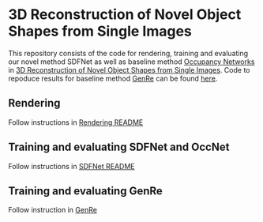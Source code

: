 # 3D Reconstruction of Novel Object Shapes from Single Images
This repository consists of the code for rendering, training and evaluating our novel method SDFNet as well as baseline method [Occupancy Networks](https://arxiv.org/pdf/1812.03828.pdf) in [3D Reconstruction of Novel Object Shapes from Single Images](link-to-pub). Code to repoduce results for baseline method [GenRe](http://papers.nips.cc/paper/7494-learning-to-reconstruct-shapes-from-unseen-classes.pdf) can be found [here](https://github.com/devlearning-gt/GenRe-ShapeHD).

## Rendering
Follow instructions in [Rendering README](link)

## Training and evaluating SDFNet and OccNet
Follow instructions in [SDFNet README](https://github.com/devlearning-gt/3DShapeGen/blob/master/SDFNet/README.md)

## Training and evaluating GenRe
Follow instruction in [GenRe](https://github.com/devlearning-gt/GenRe-ShapeHD/blob/master/README.md)
